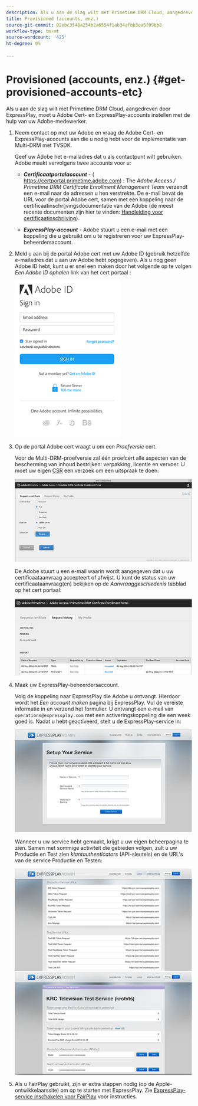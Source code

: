 ```yaml
---
description: Als u aan de slag wilt met Primetime DRM Cloud, aangedreven door ExpressPlay, moet u Adobe Cert- en ExpressPlay-accounts instellen met de hulp van uw Adobe-medewerker.
title: Provisioned (accounts, enz.)
source-git-commit: 02ebc3548a254b2a6554f1ab34afbb3ea5f09bb8
workflow-type: tm+mt
source-wordcount: '425'
ht-degree: 0%

---
```


# Provisioned (accounts, enz.) {#get-provisioned-accounts-etc}

Als u aan de slag wilt met Primetime DRM Cloud, aangedreven door ExpressPlay, moet u Adobe Cert- en ExpressPlay-accounts instellen met de hulp van uw Adobe-medewerker.

1. Neem contact op met uw Adobe en vraag de Adobe Cert- en ExpressPlay-accounts aan die u nodig hebt voor de implementatie van Multi-DRM met TVSDK.

   Geef uw Adobe het e-mailadres dat u als contactpunt wilt gebruiken. Adobe maakt vervolgens twee accounts voor u:

   * ***Certificaatportalaccount*** - ( https://certportal.primetime.adobe.com) : The *Adobe Access / Primetime DRM Certificate Enrollment Management Team* verzendt een e-mail naar de adressen u hen verstrekte. De e-mail bevat de URL voor de portal Adobe cert, samen met een koppeling naar de certificaatinschrijvingsdocumentatie van de Adobe (de meest recente documenten zijn hier te vinden: [Handleiding voor certificaatinschrijving](../../../digital-rights-management/certificate-enrollment-guide/about-certs.md)).

   * ***ExpressPlay-account*** - Adobe stuurt u een e-mail met een koppeling die u gebruikt om u te registreren voor uw ExpressPlay-beheerdersaccount.

1. Meld u aan bij de portal Adobe cert met uw Adobe ID (gebruik hetzelfde e-mailadres dat u aan uw Adobe hebt opgegeven). Als u nog geen Adobe ID hebt, kunt u er snel een maken door het volgende op te volgen *Een Adobe ID ophalen* link van het cert portaal :

   <!--<a id="fig_mst_gtj_wv"></a>-->

   ![](assets/cert_portal_sign-in-page-web.png)

1. Op de portal Adobe cert vraagt u om een *Proefversie* cert.

   Voor de Multi-DRM-proefversie zal één proefcert alle aspecten van de bescherming van inhoud bestrijken: verpakking, licentie en vervoer. U moet uw eigen [CSR](../../../digital-rights-management/certificate-enrollment-guide/request-certs/gen-cert-signing-req.md) een verzoek om een uitspraak te doen:
   <!--<a id="fig_op1_xwj_wv"></a>-->

   ![](assets/cert_portal_trial_request-web.png)

   De Adobe stuurt u een e-mail waarin wordt aangegeven dat u uw certificaataanvraag accepteert of afwijst. U kunt de status van uw certificaataanvraag(en) bekijken op de *Aanvraaggeschiedenis* tabblad op het cert portaal:
   <!--<a id="fig_gkl_myj_wv"></a>-->

   ![](assets/cert_portal_request_history-web.png)

1. Maak uw ExpressPlay-beheerdersaccount.

   Volg de koppeling naar ExpressPlay die Adobe u ontvangt. Hierdoor wordt het *Een account maken* pagina bij ExpressPlay. Vul de vereiste informatie in en verzend het formulier. U ontvangt een e-mail van `operations@expressplay.com` met een activeringskoppeling die een week goed is. Nadat u hebt geactiveerd, stelt u de ExpressPlay-service in:
   <!--<a id="fig_cjl_ztk_wv"></a>-->

   ![](assets/expressplay_create_service-web.png)

   Wanneer u uw service hebt gemaakt, krijgt u uw eigen beheerpagina te zien. Samen met sommige activiteit die gebieden volgen, zult u uw Productie en Test zien *klantauthenticators* (API-sleutels) en de URL&#39;s van de service Productie en Testen:

   <!--<a id="fig_c5h_xdl_wv"></a>-->

   ![](assets/expressplay_admin_dashboard_2-web.png) ![](assets/expressplay_admin_dashboard-web.png)

1. Als u FairPlay gebruikt, zijn er extra stappen nodig (op de Apple-ontwikkelaarssite) om op te starten met ExpressPlay. Zie [ExpressPlay-service inschakelen voor FairPlay](../../multi-drm-workflows/p-l-and-p/fairplay-workflow.md#enable-expressplay-service-for-fairplay) voor instructies.
